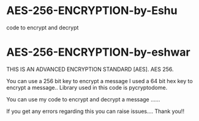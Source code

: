 # AES-256-ENCRYPTION-by-Eshu
code to encrypt and decrypt
# AES-256-ENCRYPTION-by-eshwar

THIS IS AN ADVANCED ENCRYPTION STANDARD [AES]. AES 256.

You can use a 256 bit key to encrypt a message I used a 64 bit hex key to encrypt a message.. Library used in this code is pycryptodome.

You can use my code to encrypt and decrypt a message ......

If you get any errors regarding this you can raise issues.... Thank you!!
